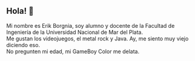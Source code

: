 ## Hola! 👋
Mi nombre es Erik Borgnia, soy alumno y docente de la Facultad de Ingeniería de la Universidad Nacional de Mar del Plata.<br>
Me gustan los videojuegos, el metal rock y Java. Ay, me siento muy viejo diciendo eso.<br>
No pregunten mi edad, mi GameBoy Color me delata.
